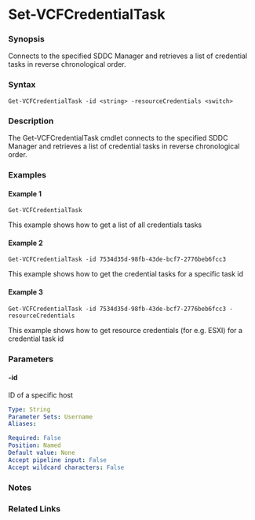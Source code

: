 # Set-VCFCredentialTask

### Synopsis
Connects to the specified SDDC Manager and retrieves a list of credential tasks in reverse chronological order.

### Syntax
```
Get-VCFCredentialTask -id <string> -resourceCredentials <switch>
```

### Description
The Get-VCFCredentialTask cmdlet connects to the specified SDDC Manager and retrieves a list of
credential tasks in reverse chronological order.

### Examples
#### Example 1
```
Get-VCFCredentialTask
```
This example shows how to get a list of all credentials tasks

#### Example 2
```
Get-VCFCredentialTask -id 7534d35d-98fb-43de-bcf7-2776beb6fcc3
```
This example shows how to get the credential tasks for a specific task id

#### Example 3
```
Get-VCFCredentialTask -id 7534d35d-98fb-43de-bcf7-2776beb6fcc3 -resourceCredentials
```
This example shows how to get resource credentials (for e.g. ESXI) for a credential task id

### Parameters

#### -id
ID of a specific host

```yaml
Type: String
Parameter Sets: Username
Aliases:

Required: False
Position: Named
Default value: None
Accept pipeline input: False
Accept wildcard characters: False
```

### Notes

### Related Links
